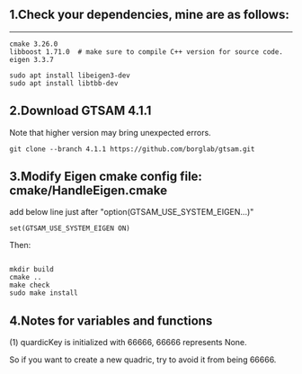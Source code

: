 ## 1.Check your dependencies, mine are as follows:
---
```shell
cmake 3.26.0
libboost 1.71.0  # make sure to compile C++ version for source code.
eigen 3.3.7
```

```shell
sudo apt install libeigen3-dev
sudo apt install libtbb-dev
```

## 2.Download GTSAM 4.1.1

Note that higher version may bring unexpected errors.

```shell
git clone --branch 4.1.1 https://github.com/borglab/gtsam.git
```

## 3.Modify Eigen cmake config file: cmake/HandleEigen.cmake

add below line just after "option(GTSAM_USE_SYSTEM_EIGEN...)"

```shell
set(GTSAM_USE_SYSTEM_EIGEN ON)
```
Then:

```shell

mkdir build
cmake ..
make check
sudo make install
```


## 4.Notes for variables and functions

(1) quardicKey is initialized with 66666, 66666 represents None.

So if you want to create a new quadric, try to avoid it from being 66666.

